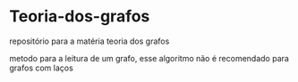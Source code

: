 # Teoria-dos-grafos
repositório para a matéria teoria dos grafos

metodo para a leitura de um grafo, esse algoritmo não é recomendado para grafos com laços
